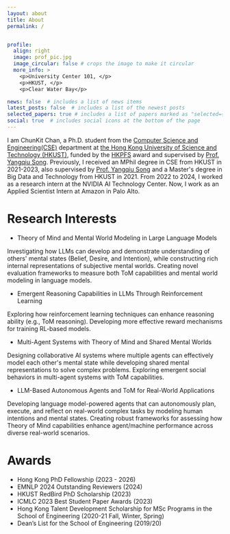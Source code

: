 ```yaml
---
layout: about
title: About
permalink: /


profile:
  align: right
  image: prof_pic.jpg
  image_circular: false # crops the image to make it circular
  more_info: >
    <p>University Center 101, </p>
    <p>HKUST, </p>
    <p>Clear Water Bay</p>

news: false  # includes a list of news items
latest_posts: false  # includes a list of the newest posts
selected_papers: true # includes a list of papers marked as "selected={true}"
social: true  # includes social icons at the bottom of the page
---
```


I am ChunKit Chan, a Ph.D. student from the [Computer Science and Engineering(CSE)](https://cse.hkust.edu.hk/) department at [the Hong Kong University of Science and Technology (HKUST)](https://hkust.edu.hk/zh-hant), funded by the [HKPFS](https://fytgs.hkust.edu.hk/scholarships/hong-kong-phd-fellowship-scheme) award and supervised by [Prof. Yangqiu Song](https://cse.hkust.edu.hk/~yqsong/). Previously, I received an MPhil degree in CSE from HKUST in 2021-2023, also supervised by [Prof. Yangqiu Song](https://cse.hkust.edu.hk/~yqsong/) and a Master's degree in Big Data and Technology from HKUST in 2021. From 2022 to 2024, I worked as a research intern at the NVIDIA AI Technology Center. Now, I work as an Applied Scientist Intern at Amazon in Palo Alto.


# Research Interests 

* Theory of Mind and Mental World Modeling in Large Language Models

Investigating how LLMs can develop and demonstrate understanding of others' mental states (Belief, Desire, and Intention), while constructing rich internal representations of subjective mental worlds. Creating novel evaluation frameworks to measure both ToM capabilities and mental world modeling in language models.
* Emergent Reasoning Capabilities in LLMs Through Reinforcement Learning

Exploring how reinforcement learning techniques can enhance reasoning ability (e.g., ToM reasoning). Developing more effective reward mechanisms for training RL-based models.
* Multi-Agent Systems with Theory of Mind and Shared Mental Worlds

Designing collaborative AI systems where multiple agents can effectively model each other's mental state while developing shared mental representations to solve complex problems. Exploring emergent social behaviors in multi-agent systems with ToM capabilities.
* LLM-Based Autonomous Agents and ToM for Real-World Applications

Developing language model-powered agents that can autonomously plan, execute, and reflect on real-world complex tasks by modeling human intentions and mental states. Creating robust frameworks for assessing how Theory of Mind capabilities enhance agent/machine performance across diverse real-world scenarios.

# Awards
* Hong Kong PhD Fellowship (2023 - 2026)
* EMNLP 2024 Outstanding Reviewers (2024)
* HKUST RedBird PhD Scholarship (2023)
* ICMLC 2023 Best Student Paper Awards (2023)
* Hong Kong Talent Development Scholarship for MSc Programs in the School of Engineering (2020-21 Fall, Winter, Spring)
* Dean’s List for the School of Engineering (2019/20)


